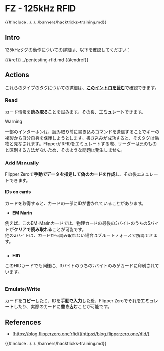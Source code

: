 # FZ - 125kHz RFID

{{#include ../../../banners/hacktricks-training.md}}

## Intro

125kHzタグの動作についての詳細は、以下を確認してください：

{{#ref}}
../pentesting-rfid.md
{{#endref}}

## Actions

これらのタイプのタグについての詳細は、[**このイントロを読む**](../pentesting-rfid.md#low-frequency-rfid-tags-125khz)で確認できます。

### Read

カード情報を**読み取る**ことを試みます。その後、**エミュレート**できます。

> [!WARNING]
> 一部のインターホンは、読み取り前に書き込みコマンドを送信することでキーの複製から自分自身を保護しようとします。書き込みが成功すると、そのタグは偽物と見なされます。FlipperがRFIDをエミュレートする際、リーダーは元のものと区別する方法がないため、そのような問題は発生しません。

### Add Manually

Flipper Zeroで**手動でデータを指定して偽のカードを作成**し、その後エミュレートできます。

#### IDs on cards

カードを取得すると、カードの一部にIDが書かれていることがあります。

- **EM Marin**

例えば、このEM-Marinカードでは、物理カードの最後の3バイトのうちの5バイトが**クリアで読み取れる**ことが可能です。\
他の2バイトは、カードから読み取れない場合はブルートフォースで解読できます。

<figure><img src="../../../images/image (104).png" alt=""><figcaption></figcaption></figure>

- **HID**

このHIDカードでも同様に、3バイトのうちの2バイトのみがカードに印刷されています。

<figure><img src="../../../images/image (1014).png" alt=""><figcaption></figcaption></figure>

### Emulate/Write

カードを**コピー**したり、IDを**手動で入力**した後、Flipper Zeroでそれを**エミュレート**したり、実際のカードに**書き込む**ことが可能です。

## References

- [https://blog.flipperzero.one/rfid/](https://blog.flipperzero.one/rfid/)

{{#include ../../../banners/hacktricks-training.md}}
